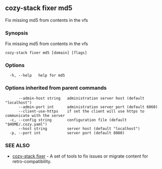 ## cozy-stack fixer md5

Fix missing md5 from contents in the vfs

### Synopsis


Fix missing md5 from contents in the vfs

```
cozy-stack fixer md5 [domain] [flags]
```

### Options

```
  -h, --help   help for md5
```

### Options inherited from parent commands

```
      --admin-host string   administration server host (default "localhost")
      --admin-port int      administration server port (default 6060)
      --client-use-https    if set the client will use https to communicate with the server
  -c, --config string       configuration file (default "$HOME/.cozy.yaml")
      --host string         server host (default "localhost")
  -p, --port int            server port (default 8080)
```

### SEE ALSO
* [cozy-stack fixer](cozy-stack_fixer.md)	 - A set of tools to fix issues or migrate content for retro-compatibility.

